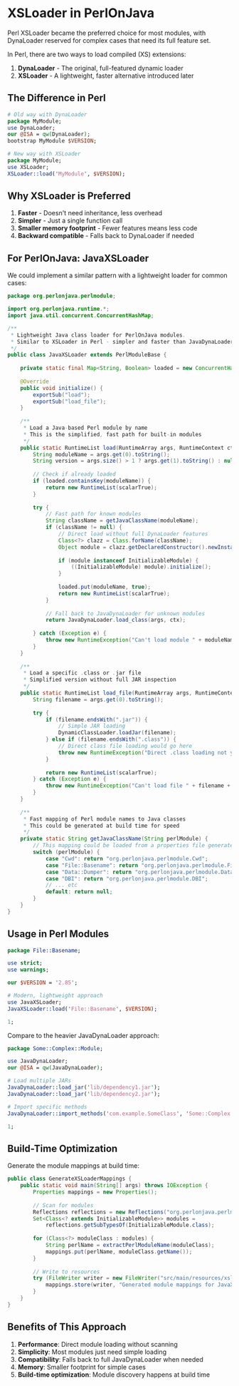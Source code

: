# XSLoader in PerlOnJava

Perl XSLoader became the preferred choice for most modules, with DynaLoader reserved for complex cases that need its full feature set.

In Perl, there are two ways to load compiled (XS) extensions:

1. **DynaLoader** - The original, full-featured dynamic loader
2. **XSLoader** - A lightweight, faster alternative introduced later

## The Difference in Perl

```perl
# Old way with DynaLoader
package MyModule;
use DynaLoader;
our @ISA = qw(DynaLoader);
bootstrap MyModule $VERSION;

# New way with XSLoader  
package MyModule;
use XSLoader;
XSLoader::load('MyModule', $VERSION);
```

## Why XSLoader is Preferred

1. **Faster** - Doesn't need inheritance, less overhead
2. **Simpler** - Just a single function call
3. **Smaller memory footprint** - Fewer features means less code
4. **Backward compatible** - Falls back to DynaLoader if needed

## For PerlOnJava: JavaXSLoader

We could implement a similar pattern with a lightweight loader for common cases:

```java:src/main/java/org/perlonjava/perlmodule/JavaXSLoader.java
package org.perlonjava.perlmodule;

import org.perlonjava.runtime.*;
import java.util.concurrent.ConcurrentHashMap;

/**
 * Lightweight Java class loader for PerlOnJava modules.
 * Similar to XSLoader in Perl - simpler and faster than JavaDynaLoader.
 */
public class JavaXSLoader extends PerlModuleBase {
    
    private static final Map<String, Boolean> loaded = new ConcurrentHashMap<>();
    
    @Override
    public void initialize() {
        exportSub("load");
        exportSub("load_file");
    }
    
    /**
     * Load a Java-based Perl module by name
     * This is the simplified, fast path for built-in modules
     */
    public static RuntimeList load(RuntimeArray args, RuntimeContext ctx) {
        String moduleName = args.get(0).toString();
        String version = args.size() > 1 ? args.get(1).toString() : null;
        
        // Check if already loaded
        if (loaded.containsKey(moduleName)) {
            return new RuntimeList(scalarTrue);
        }
        
        try {
            // Fast path for known modules
            String className = getJavaClassName(moduleName);
            if (className != null) {
                // Direct load without full DynaLoader features
                Class<?> clazz = Class.forName(className);
                Object module = clazz.getDeclaredConstructor().newInstance();
                
                if (module instanceof InitializableModule) {
                    ((InitializableModule) module).initialize();
                }
                
                loaded.put(moduleName, true);
                return new RuntimeList(scalarTrue);
            }
            
            // Fall back to JavaDynaLoader for unknown modules
            return JavaDynaLoader.load_class(args, ctx);
            
        } catch (Exception e) {
            throw new RuntimeException("Can't load module " + moduleName + ": " + e.getMessage());
        }
    }
    
    /**
     * Load a specific .class or .jar file
     * Simplified version without full JAR inspection
     */
    public static RuntimeList load_file(RuntimeArray args, RuntimeContext ctx) {
        String filename = args.get(0).toString();
        
        try {
            if (filename.endsWith(".jar")) {
                // Simple JAR loading
                DynamicClassLoader.loadJar(filename);
            } else if (filename.endsWith(".class")) {
                // Direct class file loading would go here
                throw new RuntimeException("Direct .class loading not yet implemented");
            }
            
            return new RuntimeList(scalarTrue);
        } catch (Exception e) {
            throw new RuntimeException("Can't load file " + filename + ": " + e.getMessage());
        }
    }
    
    /**
     * Fast mapping of Perl module names to Java classes
     * This could be generated at build time for speed
     */
    private static String getJavaClassName(String perlModule) {
        // This mapping could be loaded from a properties file generated at build time
        switch (perlModule) {
            case "Cwd": return "org.perlonjava.perlmodule.Cwd";
            case "File::Basename": return "org.perlonjava.perlmodule.FileBasename";
            case "Data::Dumper": return "org.perlonjava.perlmodule.DataDumper";
            case "DBI": return "org.perlonjava.perlmodule.DBI";
            // ... etc
            default: return null;
        }
    }
}
```

## Usage in Perl Modules

```perl:lib/File/Basename.pm
package File::Basename;

use strict;
use warnings;

our $VERSION = '2.85';

# Modern, lightweight approach
use JavaXSLoader;
JavaXSLoader::load('File::Basename', $VERSION);

1;
```

Compare to the heavier JavaDynaLoader approach:

```perl:lib/Some/Complex/Module.pm
package Some::Complex::Module;

use JavaDynaLoader;
our @ISA = qw(JavaDynaLoader);

# Load multiple JARs
JavaDynaLoader::load_jar('lib/dependency1.jar');
JavaDynaLoader::load_jar('lib/dependency2.jar');

# Import specific methods
JavaDynaLoader::import_methods('com.example.SomeClass', 'Some::Complex::Module');

1;
```

## Build-Time Optimization

Generate the module mappings at build time:

```java:src/build/java/org/perlonjava/build/GenerateXSLoaderMappings.java
public class GenerateXSLoaderMappings {
    public static void main(String[] args) throws IOException {
        Properties mappings = new Properties();
        
        // Scan for modules
        Reflections reflections = new Reflections("org.perlonjava.perlmodule");
        Set<Class<? extends InitializableModule>> modules = 
            reflections.getSubTypesOf(InitializableModule.class);
        
        for (Class<?> moduleClass : modules) {
            String perlName = extractPerlModuleName(moduleClass);
            mappings.put(perlName, moduleClass.getName());
        }
        
        // Write to resources
        try (FileWriter writer = new FileWriter("src/main/resources/xsloader-mappings.properties")) {
            mappings.store(writer, "Generated module mappings for JavaXSLoader");
        }
    }
}
```

## Benefits of This Approach

1. **Performance**: Direct module loading without scanning
2. **Simplicity**: Most modules just need simple loading
3. **Compatibility**: Falls back to full JavaDynaLoader when needed
4. **Memory**: Smaller footprint for simple cases
5. **Build-time optimization**: Module discovery happens at build time

